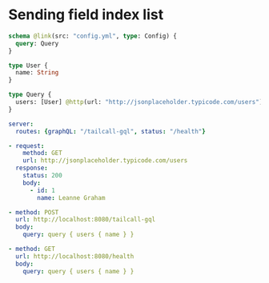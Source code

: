 # Sending field index list

```graphql @config
schema @link(src: "config.yml", type: Config) {
  query: Query
}

type User {
  name: String
}

type Query {
  users: [User] @http(url: "http://jsonplaceholder.typicode.com/users")
}
```

```yml @file:config.yml
server:
  routes: {graphQL: "/tailcall-gql", status: "/health"}
```

```yml @mock
- request:
    method: GET
    url: http://jsonplaceholder.typicode.com/users
  response:
    status: 200
    body:
      - id: 1
        name: Leanne Graham
```

```yml @test
- method: POST
  url: http://localhost:8080/tailcall-gql
  body:
    query: query { users { name } }

- method: GET
  url: http://localhost:8080/health
  body:
    query: query { users { name } }
```
